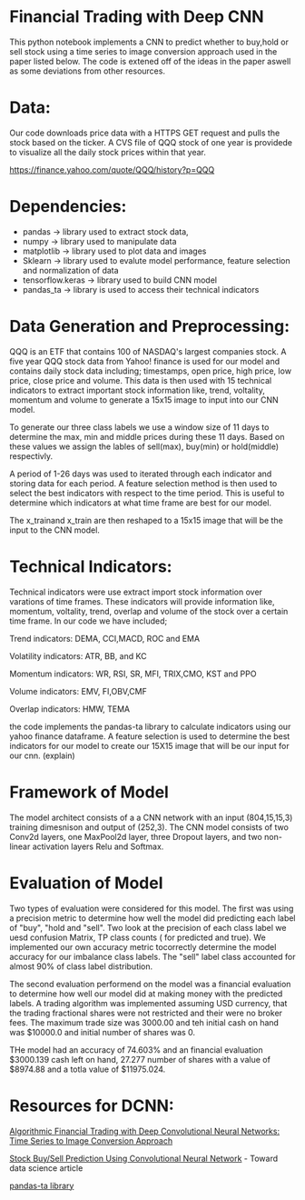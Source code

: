 # Financial Trading with Deep CNN


This python notebook implements a CNN to predict whether to buy,hold or sell stock using a time series to image conversion approach used in the paper listed below. The code is extened off of the ideas in the paper aswell as some deviations from other resources. 

# Data: 

Our code downloads price data with a HTTPS GET request and pulls the stock based on the ticker. 
A CVS file of QQQ stock of one year is providede to visualize all the daily stock prices within that year.

https://finance.yahoo.com/quote/QQQ/history?p=QQQ

# Dependencies: 
 
  * pandas -> library used to extract stock data, 
  * numpy ->  library used to manipulate data 
  * matplotlib -> library used to plot data and images 
  * Sklearn -> library used to evalute model performance, feature selection and normalization of data 
  * tensorflow.keras ->  library used to build CNN model 
  * pandas_ta -> library is used to access their technical indicators 

# Data Generation and Preprocessing: 

QQQ is an ETF that contains 100 of NASDAQ's largest companies stock. A five year QQQ stock data from Yahoo! finance is used for our model and contains daily stock data including; timestamps, open price, high price, low price, close price and volume. This data is then used with 15 technical indicators to extract important stock information like, trend, voltality, momentum and volume to generate a 15x15 image to input into our CNN model. 

To generate our three class labels we use a window size of 11 days to determine the max, min and middle prices during these 11 days. Based on these values we assign the lables of sell(max), buy(min) or hold(middle) respectivly. 

A period of 1-26 days was used to iterated through each indicator and storing data for each period. A feature selection method is then used to select the best indicators with respect to the time period. This is useful to determine which indicators at what time frame are best for our model. 

The x_trainand x_train are then reshaped to a 15x15 image that will be the input to the CNN model. 


# Technical Indicators: 

Technical indicators were use extract import stock information over varations of time frames. These indicators will provide information like, momentum, voltality, trend, overlap and volume of the stock over a certain time frame. In our code we have included; 
  
   Trend indicators: DEMA, CCI,MACD, ROC and EMA 
   
   Volatility indicators: ATR, BB, and KC 
   
   Momentum indicators: WR, RSI, SR, MFI, TRIX,CMO, KST and PPO
   
   Volume indicators: EMV, FI,OBV,CMF
   
   Overlap indicators: HMW, TEMA

the code implements the pandas-ta library to calculate indicators using our yahoo finance dataframe. A feature selection is used to determine the best indicators for our model to create our 15X15 image that will be our input for our cnn. (explain) 


# Framework of Model 

The model architect consists of a a CNN network with an input (804,15,15,3) training dimesnison  and output of (252,3). The CNN model consists of two Conv2d layers, one MaxPool2d layer, three Dropout layers, and two non-linear activation layers Relu and Softmax.  

# Evaluation of Model 

Two types of evaluation were considered for this model. The first was using a precision metric to determine how well the model did predicting each label of "buy", "hold and "sell". Two look at the precision of each class label we uesd  confusion Matrix, TP class counts ( for predicted and true). We implemented our own accuracy metric tocorrectly determine the model accuracy for our imbalance class labels.  The "sell" label class accounted for almost 90% of class label distribution. 

The second evaluation performend on the model was a financial evaluation to determine how well our model did at making money with the predicted labels. A trading algorithm was implemented assuming USD currency, that the trading fractional shares were not restricted and their were no broker fees. The maximum trade size was 3000.00 and teh initial cash on hand was $10000.0 and initial number of shares was 0. 


THe model had an accuracy of 74.603% and an financial evaluation  $3000.139 cash left on hand, 27.277 number of shares with a value of $8974.88 and a totla value of $11975.024. 



# Resources for DCNN:

[Algorithmic Financial Trading with Deep Convolutional Neural Networks: Time Series to Image Conversion Approach](https://www.researchgate.net/publication/324802031_Algorithmic_Financial_Trading_with_Deep_Convolutional_Neural_Networks_Time_Series_to_Image_Conversion_Approach)

[Stock Buy/Sell Prediction Using Convolutional Neural Network](https://towardsdatascience.com/stock-market-action-prediction-with-convnet-8689238feae3) - Toward data science article

[pandas-ta library](https://github.com/twopirllc/pandas-ta) 


